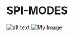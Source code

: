 # SPI-MODES 

![alt text](https://github.com/[emirkurtt]/[Serial-Communication]/[SPI]/blob/[main]/spi_modes.png?raw=true)
![My Image](https://github.com/emirkurtt/Serial-Communication/tree/main/SPI/spi_modes.png)
